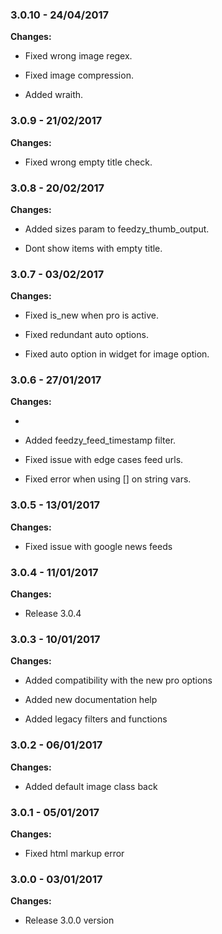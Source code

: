 
### 3.0.10 - 24/04/2017
**Changes:** 
- Fixed wrong image regex.
- Fixed image compression.
- Added wraith.

### 3.0.9 - 21/02/2017
**Changes:** 
- Fixed wrong empty title check.

### 3.0.8 - 20/02/2017
**Changes:** 
- Added sizes param to feedzy_thumb_output.
- Dont show items with empty title.

### 3.0.7 - 03/02/2017
**Changes:** 
- Fixed is_new when pro is active.
- Fixed redundant auto options.
- Fixed auto option in widget for image option.

### 3.0.6 - 27/01/2017
**Changes:** 
- 
- Added feedzy_feed_timestamp filter.
- Fixed issue with edge cases feed urls.
- Fixed error when using [] on string vars.

### 3.0.5 - 13/01/2017
**Changes:** 
- Fixed issue with google news feeds

### 3.0.4 - 11/01/2017
**Changes:** 
- Release 3.0.4

### 3.0.3 - 10/01/2017
**Changes:** 
- Added compatibility with the new pro options
- Added new documentation help
- Added legacy filters and functions

### 3.0.2 - 06/01/2017
**Changes:** 
- Added default image class back

### 3.0.1 - 05/01/2017
**Changes:** 
- Fixed html markup error

### 3.0.0 - 03/01/2017
**Changes:** 
- Release 3.0.0 version

